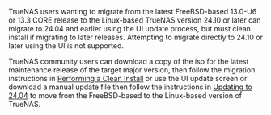 &NewLine;

TrueNAS users wanting to migrate from the latest FreeBSD-based 13.0-U6 or 13.3 CORE release to the Linux-based TrueNAS version 24.10 or later can migrate to 24.04 and earlier using the UI update process, but must clean install if migrating to later releases.
Attempting to migrate directly to 24.10 or later using the UI is not supported.

TrueNAS community users can download a copy of the <file>iso</file> for the latest maintenance release of the target major version, then follow the migration instructions in [Performing a Clean Install](/gettingstarted/migrate/migrate-community/#performing-a-clean-install) or use the UI update screen or download a manual update file then follow the instructions in [Updating to 24.04](/gettingstarted/migrate/migrate-community/#updating-to-2404) to move from the FreeBSD-based to the Linux-based version of TrueNAS.

